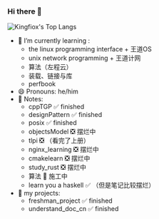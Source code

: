 ### Hi there 👋

![Kingfiox's Top Langs](https://github-readme-stats.vercel.app/api/top-langs/?username=KINGFIOX&layout=compact)

<!--
**KINGFIOX/kingfiox** is a ✨ _special_ ✨ repository because its `README.md` (this file) appears on your GitHub profile.

Here are some ideas to get you started:

- 🔭 I’m currently working on ...
- 🌱 I’m currently learning ...
- 👯 I’m looking to collaborate on ...
- 🤔 I’m looking for help with ...
- 💬 Ask me about ...
- 📫 How to reach me: ...
- 😄 Pronouns: ...
- ⚡ Fun fact: ...
-->

- 🌱 I’m currently learning : 
  - the linux programming interface + 王道OS
  - unix network programming + 王道计网
  - 算法（左程云）
  - 装载、链接与库
  - perfbook
- 😄 Pronouns: he/him
- 📒 Notes:
  - cppTGP ✅ finished
  - designPattern ✅ finished
  - posix ✅ finished
  - objectsModel ❎ 摆烂中
  - tlpi ❎ （看完了上册）
  - nginx_learning ❎ 摆烂中
  - cmakelearn ❎ 摆烂中
  - study_rust ❎ 摆烂中
  - 算法 🚧 施工中
  - learn you a haskell ✅ （但是笔记比较摆烂）
- 🔭 my projects:
  - freshman_project ✅ finished
  - understand_doc_cn ✅ finished
